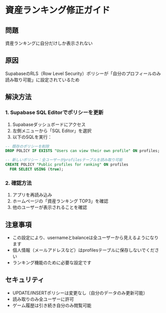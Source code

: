 # 資産ランキング修正ガイド

## 問題
資産ランキングに自分だけしか表示されない

## 原因
SupabaseのRLS（Row Level Security）ポリシーが「自分のプロフィールのみ読み取り可能」に設定されているため

## 解決方法

### 1. Supabase SQL Editorでポリシーを更新

1. Supabaseダッシュボードにアクセス
2. 左側メニューから「SQL Editor」を選択
3. 以下のSQLを実行：

```sql
-- 既存のポリシーを削除
DROP POLICY IF EXISTS "Users can view their own profile" ON profiles;

-- 新しいポリシー：全ユーザーがprofilesテーブルを読み取り可能
CREATE POLICY "Public profiles for ranking" ON profiles
  FOR SELECT USING (true);
```

### 2. 確認方法

1. アプリを再読み込み
2. ホームページの「資産ランキング TOP3」を確認
3. 他のユーザーが表示されることを確認

## 注意事項

- この設定により、usernameとbalanceは全ユーザーから見えるようになります
- 個人情報（メールアドレスなど）はprofilesテーブルに保存しないでください
- ランキング機能のために必要な設定です

## セキュリティ

- UPDATE/INSERTポリシーは変更なし（自分のデータのみ更新可能）
- 読み取りのみ全ユーザーに許可
- ゲーム履歴は引き続き自分のみ閲覧可能
